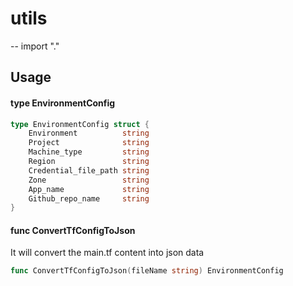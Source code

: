 # utils
--
    import "."


## Usage

#### type EnvironmentConfig

```go
type EnvironmentConfig struct {
	Environment          string
	Project              string
	Machine_type         string
	Region               string
	Credential_file_path string
	Zone                 string
	App_name             string
	Github_repo_name     string
}
```


#### func  ConvertTfConfigToJson
It will convert the main.tf content into json data
```go
func ConvertTfConfigToJson(fileName string) EnvironmentConfig
```
